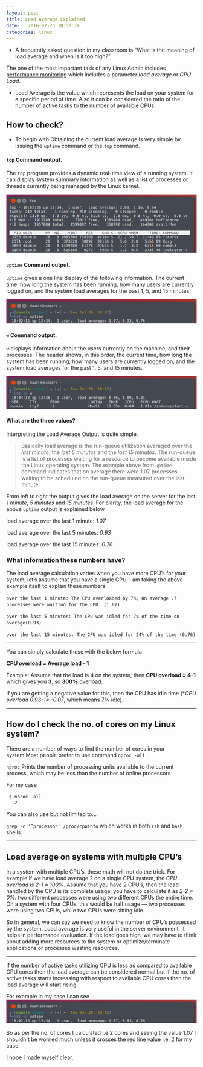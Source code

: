 ```yaml
---
layout: post
title: Load Average Explained
date:   2016-07-25 10:50:39  
categories: linux
---
```


- A frequently asked question in my classroom is “What is the meaning of load average and when is it too high?”.

 The one of the most important task of any Linux Admin includes <u>performance monitoring</u> which includes a parameter *load average* or *CPU Load*.

- Load Average is the value which represents the load on your system for a specific period of time. Also it can be considered the ratio of the number of active tasks to the number of available CPUs.

## How to check?

- To begin with Obtaining the current load average is very simple by issuing the `uptime` command or the `top` command.

#### `top` Command output.

The  `top`  program provides a dynamic real-time view of a running system.  It can display system summary information as well as a list of processes or threads currently being managed by the Linux kernel.
 
![top](/assets/img/top.png)

#### `uptime` Command output.

`uptime`  gives  a  one  line display of the following information.  The current time, how long the system has been running, how many users are currently logged on, and the system load averages for the past 1, 5, and 15 minutes.

![uptime](/assets/img/uptime.png)

#### `w` Command output.

 `w` displays information about the users currently on the machine, and their processes.  The header shows, in this order, the current time, how long the system has been running, how many users are currently logged on, and the system load averages for the past 1, 5, and 15 minutes.


![w](/assets/img/w.png)

#### What are the three values?

Interpreting the Load Average Output is quite simple.

>Basically load average is the run-queue utilization averaged over the *last minute*, the *last 5 minutes* and the *last 15 minutes*. The run-queue is a list of processes waiting for a resource to become available inside the Linux operating system. The example above from `uptime` command indicates that on average there were 1.07 processes waiting to be scheduled on the run-queue measured over the last minute.

From left to right the output gives the load average on the server for the last *1 minute*, *5 minutes* and *15 minutes*. For clarity, the load average for the above `uptime` output is explained below.

load average over the last 1 minute: _1.07_ 

load average over the last 5 minutes: _0.93_ 

load average over the last 15 minutes: _0.76_

### What information these numbers have?

The load average calculation varies when you have more CPU’s for your system, let’s assume that you have a single CPU, I am taking the above example itself to explain these numbers.

`over the last 1 minute: The CPU overloaded by 7%, On average .7 processes were waiting for the CPU. (1.07)`

`over the last 5 minutes: The CPU was idled for 7% of the time on average(0.93)`

`over the last 15 minutes: The CPU was idled for 24% of the time (0.76)`

---

You can simply calculate these with the below formula

**CPU overload = Average load – 1**

Example: Assume that the load is 4 on the system, then **CPU overload = 4-1** which gives you **3**, so **300%** overload. 

If you are getting a negative value for this, then the CPU has idle time (**CPU overload 0.93-1= -0.07*, which means 7% idle). 

---

## How do I check the no. of cores on my Linux system?

There are a number of ways to find the number of cores in your system.Most people prefer to use command `nproc -all` .

`nproc` Prints the number of processing units available to the current process, which may be less than the number of online processors

For my case 

	 $ nproc -all
	   2
You can also use but not limited to...

`grep -c '^processor' /proc/cpuinfo` which works in both `zsh` and `bash` shells

---

## Load average on systems with multiple CPU’s

In a system with multiple CPU’s, these math will not do the trick. For example if we have load average 2 on a single CPU system, the *CPU overload is 2-1 = 100%*. Assume that you have 2 CPU’s, then the load handled by the CPU is its complete usage, you have to calculate it as *2-2 = 0%*. two different processes were using two different CPUs the entire time. On a system with four CPUs, this would be half usage — two processes were using two CPUs, while two CPUs were sitting idle.

So in general, we can say we need to know the number of CPU’s possessed by the system. Load average is very useful in the server environment, it helps in performance evaluation. If the load goes high, we may have to think about adding more resources to the system or optimize/terminate applications or processes  wasting resources. 

---

If the number of active tasks utilizing CPU is less as compared to available CPU cores then the load average can be considered normal but if the no. of active tasks starts increasing with respect to available CPU cores then the load average will start rising.


For example in my case I can see 
![uptime](/assets/img/uptime.png) 


So as per the no. of cores I calculated i.e 2 cores and seeing the value 1.07 I shouldn't be worried much unless it crosses the red line value i.e. 2 for my case.

I hope I made myself clear.
